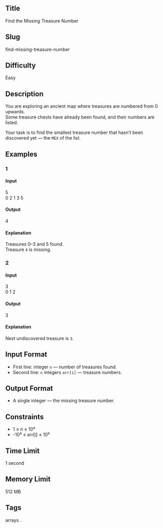 ## Title

Find the Missing Treasure Number

## Slug

find-missing-treasure-number

## Difficulty

Easy

## Description

You are exploring an ancient map where treasures are numbered from 0 upwards.  
Some treasure chests have already been found, and their numbers are listed.  

Your task is to find the smallest treasure number that hasn’t been discovered yet — the `MEX` of the list.

## Examples

### 1

#### Input

5  
0 2 1 3 5

#### Output
4

#### Explanation
Treasures 0–3 and 5 found.  
Treasure `4` is missing.

### 2

#### Input

3  
0 1 2

#### Output
3

#### Explanation
Next undiscovered treasure is `3`.

## Input Format

- First line: integer `n` — number of treasures found.  
- Second line: `n` integers `arr[i]` — treasure numbers.

## Output Format

- A single integer — the missing treasure number.

## Constraints

- 1 ≤ n ≤ 10⁴  
- -10⁹ ≤ arr[i] ≤ 10⁹    

## Time Limit

1 second

## Memory Limit

512 MB

## Tags

arrays .
